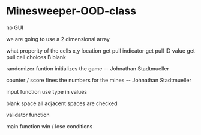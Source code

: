 # Minesweeper-OOD-class
no GUI 


we are going to use a 2 dimensional array 

what properity of the cells 
  x,y location 
    get 
    pull
  indicator 
    get
    pull 
  ID value
    get pull
  cell choices 
    B blank 
    
    
  
randomizer funtion 
  initializes the game -- Johnathan Stadtmueller

counter / score 
  fines the numbers for the mines -- Johnathan Stadtmueller
  
input function 
  use type in values
  
blank space 
  all adjacent spaces are checked 
  
validator function 
 
main function 
  win / lose conditions 
  
